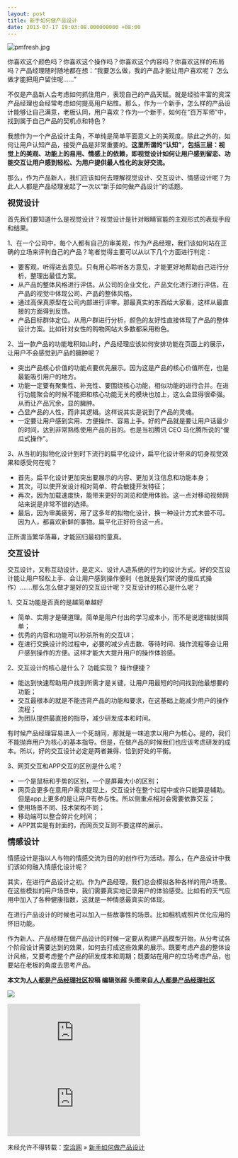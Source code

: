```yaml
---
layout: post
title: 新手如何做产品设计
date: 2013-07-17 19:03:08.000000000 +08:00
---
```


![](http://img0.tech2ipo.com/upload/img/article/2013/07/1374029063677.jpg "pmfresh.jpg")

你喜欢这个颜色吗？你喜欢这个操作吗？你喜欢这个内容吗？你喜欢这样的布局吗？产品经理随时随地都在想：“我要怎么做，我的产品才能让用户喜欢呢？ 怎么做才能把用户留住呢……”

不仅是产品新人会考虑如何抓住用户，表现自己的产品天赋。就是经验丰富的资深产品经理也会经常考虑如何提高用户粘性。那么，作为一个新手，怎么样的产品设计能够让自己满意，老板认同，用户喜欢？作为一个新手，如何在“百万军师”中，找到属于自己产品的契机点和特色？

我想作为一个产品设计主角，不单纯是简单平面意义上的美观度。除此之外的，如何让用户认知产品，接受产品是非常重要的。**这里所谓的“认知”，包括三层：视觉上的美观、功能上的易用、情感上的依赖，即视觉设计如何让用户感到留恋、功能交互让用户感到轻松、为用户提供最人性化的友好交流。**

那么，作为产品新人，我们应该如何去理解视觉设计、交互设计、情感设计呢？为此人人都是产品经理发起了一次以“新手如何做产品设计”的话题。

**<span style="font-size: 18px">视觉设计</span>**

首先我们要知道什么是视觉设计？视觉设计是针对眼睛官能的主观形式的表现手段和结果。

1、在一个公司中，每个人都有自己的审美观，作为产品经理，我们该如何站在正确的立场来评判自己的产品？笔者觉得主要可以从以下几个方面进行判定：

- 要客观，听得进去意见。只有用心聆听各方意见，才能更好地帮助自己进行分析，整理出最佳方案。
- 从产品的整体风格进行评估。从公司的企业文化，产品文化进行进行评估，在产品的视觉中体现公司、产品的整体风格。
- 通过高保真原型在公司内部进行评审。那最真实的东西给大家看，这样从最直接的方面得到反馈。
- 产品目标群体定位。从用户群进行分析，颜色的友好性直接体现了产品的整体设计方案。比如针对女性的购物网站大多数都采用粉色。

2、当一款产品的功能堆积如山时，产品经理应该如何安排功能在页面上的展示，让用户不会感觉到产品的臃肿呢？

- 突出产品核心价值的功能点要优先展示。因为这是产品的核心价值所在，也是最能吸引用户的地方。
- 功能一定要有聚集性、补充性、要围绕核心功能，相似功能的进行合并。在进行功能聚合的时候不能把和核心功能无关的模块也加上，这么会显得很牵强。从而让产品冗余，显的臃肿。
- 凸显产品的人性，而非其逻辑。这样说其实是说到了产品的灵魂。
- 一定要让用户感到实用、方便操作、容易上手。好的产品就是要让用户话最少的时间，达到非常熟练使用产品的目的。也是当初腾讯 CEO 马化腾所说的“傻瓜式操作”。

3、从当初的拟物化设计到时下流行的扁平化设计，扁平化设计带来的切身视觉效果和感受何在呢？

- 首先，扁平化设计更加突出要展示的内容、更加关注信息和功能本身；
- 其次，可以使开发设计相对简单、符合敏捷开发特征；
- 再次，因为加载速度快，能带来更好的浏览和使用体验。这一点对移动视频网站来说是非常不错的选择。
- 最后，因为审美疲劳，用了这多年的拟物化设计，换一种设计方式未尝不可。因为人，都喜欢新鲜的事物。扁平化正好符合这一点。

正所谓当繁华落幕，才能回归最初的童真。

**<span style="font-size: 18px">交互设计</span>**

交互设计，又称互动设计，是定义、设计人造系统的行为的设计方式。好的交互设计能让用户轻松上手、会让用户感到操作便利（也就是我们常说的傻瓜式操作）…….那么怎么做才是好的交互设计呢？交互设计的核心是什么呢？

1、交互功能是否真的是越简单越好

- 简单、实用才是硬道理。简单是用户付出的学习成本小，而不是说逻辑就很简单；
- 优秀的内容和功能可以秒杀所有的交互UI；
- 在进行交换设计的过程中，必要的减少点击数、等待时间、操作流程等会让用户感到操作的方便。这样才能大大提升用户的操作体验感。

2、交互设计的核心是什么？ 功能实现？ 操作便捷？

- 能达到快速帮助用户找到所需才是关键，让用户用最短的时间找到他最想要的功能；
- 交互最根本的就是不能违背产品的功能和要求，在这基础上能减少用户的操作流程；
- 为团队提供最直接的指导，减少研发成本和时间。

有时候产品经理容易进入一个死胡同，那就是一味追求以用户为核心。是的，我们不能抛弃用户为核心的基本指导。但是，在做产品的时候我们也应该考虑研发的成本。所以，好的交互设计必定是两者兼得、恰到好处的平衡。

3、网页交互和APP交互的区别是什么呢？

- 一个是鼠标和手势的区别，一个是屏幕大小的区别；
- 网页会更多在意用户需求提现上，交互设计在整个过程中或许只能算是辅助。但是app上更多的是让用户有参与性。所以侧重点相对会需要依靠交互；
- 使用场景不同、技术架构不同；
- 移动端可以整合碎片化时间；
- APP其实是有封面的，而网页交互则不要这样的展示。

**<span style="font-size: 18px">情感设计</span>**

情感设计是指以人与物的情感交流为目的的创作行为活动。那么，在产品设计中我们该如何融入情感化设计呢？

其实，在进行产品设计之初。作为产品经理，我们总会模拟各种各样的用户场景。在这些模拟的用户场景中，我们需要真实地记录用户的体验感受。比如有的天气应用中加入了各种健康指数，这就是一种情感最真实的体现。

在进行产品设计的时候也可以加入一些故事性的场景。比如相机或照片优化应用的怀旧功能。

作为新人、产品经理在做产品设计的时候一定要从构建产品模型开始，从分考试各个阶段设计需要达到的效果，如何去打成这些效果的展示。既要考虑产品的整体设计风格，又要考虑整个产品的研发成本和周期；既要站在用户的立场考虑产品，也要站在老板的角度去思考产品。

**本文为**[**人人都是产品经理社区**](http://www.woshipm.com/discuss/34236.html)**投稿 编辑张超 头图来自**[**人人都是产品经理社区**](http://www.woshipm.com/discuss/34236.html)

![](http://tech2ipo.feedsportal.com/c/34822/f/641707/s/2ec295a8/mf.gif)

[![](http://da.feedsportal.com/r/165666681715/u/197/f/641707/c/34822/s/2ec295a8/a2.img)](http://da.feedsportal.com/r/165666681715/u/197/f/641707/c/34822/s/2ec295a8/a2.htm)![](http://pi.feedsportal.com/r/165666681715/u/197/f/641707/c/34822/s/2ec295a8/a2t.img)

未经允许不得转载：[空洽网](http://kongqia.com) » [新手如何做产品设计](http://kongqia.com/15195.html)



